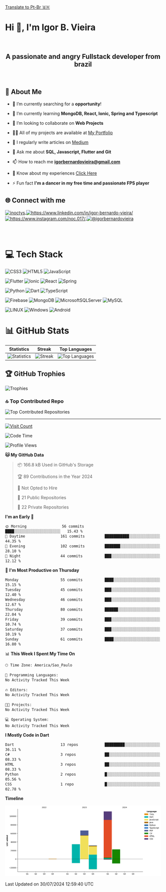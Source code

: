 [Translate to Pt-Br :brazil: ](./README-PTBR.md)

# Hi 👋, I'm Igor B. Vieira

<br>

<center><h2>A passionate and angry Fullstack developer from brazil</h2></center>

<br>

## 💫 About Me

- 🔭 I’m currently searching for a **opportunity**!

- 🌱 I’m currently learning **MongoDB, React, Ionic, Spring and Typescript**

- 👯 I’m looking to collaborate on **Web Projects**

- 👨‍💻 All of my projects are available at [My Portfolio](https://igorbvieira.github.io)

- 📝 I regularly write articles on [Medium](https://medium.com/@igorbernardovieira)

- 💬 Ask me about **SQL, Javascript, Flutter and Git**

- 📫 How to reach me **<igorbernardovieira@gmail.com>**

- 📄 Know about my experiences [Click Here](https://www.linkedin.com/in/igor-bernardo-vieira/)

- ⚡ Fun fact **I'm a dancer in my free time and passionate FPS player**

## 🌐 Connect with me

<a href="https://twitter.com/inoctys" target="_blank">
  <img align="center" src="https://raw.githubusercontent.com/rahuldkjain/github-profile-readme-generator/master/src/images/icons/Social/twitter.svg" alt="inoctys" height="30" width="40" />
</a>
<a href="https://www.linkedin.com/in/igor-bernardo-vieira/" target="_blank">
  <img align="center" src="https://raw.githubusercontent.com/rahuldkjain/github-profile-readme-generator/master/src/images/icons/Social/linked-in-alt.svg" alt="https://www.linkedin.com/in/igor-bernardo-vieira/" height="30" width="40" />
</a>
<a href="https://www.instagram.com/noc.017/" target="_blank">
  <img align="center" src="https://raw.githubusercontent.com/rahuldkjain/github-profile-readme-generator/master/src/images/icons/Social/instagram.svg" alt="https://www.instagram.com/noc.017/" height="30" width="40" />
</a>
<a href="https://medium.com/@igorbernardovieira" target="_blank">
  <img align="center" src="https://raw.githubusercontent.com/rahuldkjain/github-profile-readme-generator/master/src/images/icons/Social/medium.svg" alt="@igorbernardovieira" height="30" width="40" />
</a>

<br><br>

# 💻 Tech Stack

![CSS3](https://img.shields.io/badge/css3-%231572B6.svg?style=for-the-badge&logo=css3&logoColor=white) ![HTML5](https://img.shields.io/badge/html5-%23E34F26.svg?style=for-the-badge&logo=html5&logoColor=white) ![JavaScript](https://img.shields.io/badge/javascript-%23323330.svg?style=for-the-badge&logo=javascript&logoColor=%23F7DF1E)

![Flutter](https://img.shields.io/badge/Flutter-%2302569B.svg?style=for-the-badge&logo=Flutter&logoColor=white) ![Ionic](https://img.shields.io/badge/Ionic-%233880FF.svg?style=for-the-badge&logo=Ionic&logoColor=white) ![React](https://img.shields.io/badge/react-%2320232a.svg?style=for-the-badge&logo=react&logoColor=%2361DAFB) ![Spring](https://img.shields.io/badge/spring-%236DB33F.svg?style=for-the-badge&logo=spring&logoColor=white)

![Python](https://img.shields.io/badge/python-3670A0?style=for-the-badge&logo=python&logoColor=ffdd54) ![Dart](https://img.shields.io/badge/dart-%230175C2.svg?style=for-the-badge&logo=dart&logoColor=white) ![TypeScript](https://img.shields.io/badge/typescript-%23007ACC.svg?style=for-the-badge&logo=typescript&logoColor=white)

![Firebase](https://img.shields.io/badge/firebase-%23039BE5.svg?style=for-the-badge&logo=firebase) ![MongoDB](https://img.shields.io/badge/MongoDB-%234ea94b.svg?style=for-the-badge&logo=mongodb&logoColor=white) ![MicrosoftSQLServer](https://img.shields.io/badge/Microsoft%20SQL%20Sever-CC2927?style=for-the-badge&logo=microsoft%20sql%20server&logoColor=white) ![MySQL](https://img.shields.io/badge/mysql-%2300f.svg?style=for-the-badge&logo=mysql&logoColor=white)

![LINUX](https://img.shields.io/badge/Linux-FCC624?style=for-the-badge&logo=linux&logoColor=black) ![Windows](https://img.shields.io/badge/Windows-0078D6.svg?style=for-the-badge&logo=Windows&logoColor=white)
![Android](https://img.shields.io/badge/Android-3DDC84?style=for-the-badge&logo=android&logoColor=white)

<!-- Badges from https://github.com/Ileriayo/markdown-badges -->

# 📊 GitHub Stats

| Statistics | Streak | Top Languages |
|--------------|--------|----------------------|
| ![Statistics](https://github-readme-stats.vercel.app/api?username=IgorBVieira&theme=highcontrast&hide_border=false&include_all_commits=true&count_private=true) | ![Streak](https://github-readme-streak-stats.herokuapp.com/?user=IgorBVieira&theme=highcontrast&hide_border=false) | ![Top Languages](https://github-readme-stats.vercel.app/api/top-langs/?username=IgorBVieira&theme=highcontrast&hide_border=false&include_all_commits=true&count_private=true&layout=compact) |

## 🏆 GitHub Trophies

![Trophies](https://github-profile-trophy.vercel.app/?username=IgorBVieira&theme=darkhub&no-frame=false&no-bg=false&margin-w=4)

### 🔝 Top Contributed Repo

![Top Contributed Repositories](https://github-contributor-stats.vercel.app/api?username=IgorBVieira&limit=5&theme=dark&combine_all_yearly_contributions=true)

---

[![Visit Count](https://visitcount.itsvg.in/api?id=IgorBVieira&icon=0&color=12)](https://visitcount.itsvg.in)

<!--START_SECTION:waka-->
![Code Time](http://img.shields.io/badge/Code%20Time-147%20hrs%2024%20mins-blue)

![Profile Views](http://img.shields.io/badge/Profile%20Views-0-blue)

**🐱 My GitHub Data** 

> 📦 166.8 kB Used in GitHub's Storage 
 > 
> 🏆 89 Contributions in the Year 2024
 > 
> 🚫 Not Opted to Hire
 > 
> 📜 21 Public Repositories 
 > 
> 🔑 22 Private Repositories 
 > 
**I'm an Early 🐤** 

```text
🌞 Morning                56 commits          ████░░░░░░░░░░░░░░░░░░░░░   15.43 % 
🌆 Daytime                161 commits         ███████████░░░░░░░░░░░░░░   44.35 % 
🌃 Evening                102 commits         ███████░░░░░░░░░░░░░░░░░░   28.10 % 
🌙 Night                  44 commits          ███░░░░░░░░░░░░░░░░░░░░░░   12.12 % 
```
📅 **I'm Most Productive on Thursday** 

```text
Monday                   55 commits          ████░░░░░░░░░░░░░░░░░░░░░   15.15 % 
Tuesday                  45 commits          ███░░░░░░░░░░░░░░░░░░░░░░   12.40 % 
Wednesday                46 commits          ███░░░░░░░░░░░░░░░░░░░░░░   12.67 % 
Thursday                 80 commits          ██████░░░░░░░░░░░░░░░░░░░   22.04 % 
Friday                   39 commits          ███░░░░░░░░░░░░░░░░░░░░░░   10.74 % 
Saturday                 37 commits          ███░░░░░░░░░░░░░░░░░░░░░░   10.19 % 
Sunday                   61 commits          ████░░░░░░░░░░░░░░░░░░░░░   16.80 % 
```


📊 **This Week I Spent My Time On** 

```text
🕑︎ Time Zone: America/Sao_Paulo

💬 Programming Languages: 
No Activity Tracked This Week

🔥 Editors: 
No Activity Tracked This Week

🐱‍💻 Projects: 
No Activity Tracked This Week

💻 Operating System: 
No Activity Tracked This Week
```

**I Mostly Code in Dart** 

```text
Dart                     13 repos            █████████░░░░░░░░░░░░░░░░   36.11 % 
C#                       3 repos             ██░░░░░░░░░░░░░░░░░░░░░░░   08.33 % 
HTML                     3 repos             ██░░░░░░░░░░░░░░░░░░░░░░░   08.33 % 
Python                   2 repos             █░░░░░░░░░░░░░░░░░░░░░░░░   05.56 % 
CSS                      1 repo              █░░░░░░░░░░░░░░░░░░░░░░░░   02.78 % 
```



**Timeline**

![Lines of Code chart](https://raw.githubusercontent.com/IgorBVieira/IgorBVieira/main/assets/bar_graph.png)


 Last Updated on 30/07/2024 12:59:40 UTC
<!--END_SECTION:waka-->


<!-- Dev Statistics by: https://github.com/anmol098/waka-readme-stats -->

<!-- Proudly created with GPRM ( https://gprm.itsvg.in ) and https:rahuldkjaingithubiogh-profile-readme-generator/
 -->
